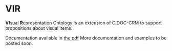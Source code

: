 # VIR
**VI**sual **R**epresentation Ontology is an extension of CIDOC-CRM to support propositions about visual items.  

Documentation available in [the pdf](documentation_vir.pdf)
More documentation and examples to be posted soon.  
   
